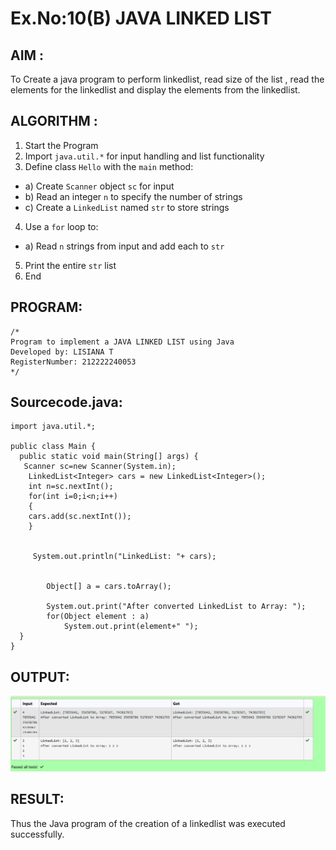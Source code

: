 # Ex.No:10(B) JAVA LINKED LIST
## AIM :
To Create a java program to perform linkedlist, read size of the list , read the elements for the linkedlist and display the elements from the linkedlist.


## ALGORITHM :
1.	Start the Program
2.	Import `java.util.*` for input handling and list functionality
3.	Define class `Hello` with the `main` method:
-	a) Create `Scanner` object `sc` for input
-	b) Read an integer `n` to specify the number of strings
-	c) Create a `LinkedList` named `str` to store strings
4.	Use a `for` loop to:
-	a) Read `n` strings from input and add each to `str`
5.	Print the entire `str` list
6.	End



## PROGRAM:
 ```
/*
Program to implement a JAVA LINKED LIST using Java
Developed by: LISIANA T
RegisterNumber: 212222240053 
*/
```

## Sourcecode.java:
```
import java.util.*;

public class Main {
  public static void main(String[] args) {
   Scanner sc=new Scanner(System.in);
    LinkedList<Integer> cars = new LinkedList<Integer>();
    int n=sc.nextInt();
    for(int i=0;i<n;i++)
    {
    cars.add(sc.nextInt());
    }
    

     System.out.println("LinkedList: "+ cars);
         
         
        Object[] a = cars.toArray();
       
        System.out.print("After converted LinkedList to Array: ");
        for(Object element : a)
            System.out.print(element+" ");
  }
}
```





## OUTPUT:

![image](https://github.com/lisianathiruselvan/19AI307_JAVA/blob/a129790818b40ac6d95fac1987bca58dc6b62e2f/Module-10/DAY-2/image.png)

## RESULT:
Thus the Java program of the creation of a linkedlist was executed successfully.





